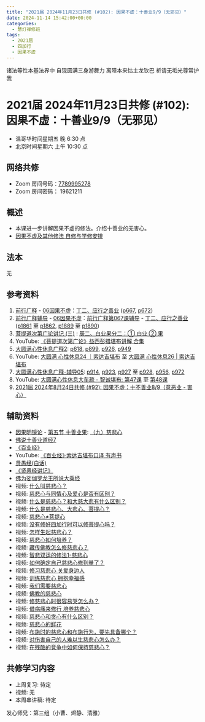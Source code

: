 ```yaml
---
title: "2021届 2024年11月23日共修 (#102): 因果不虚：十善业9/9（无邪见）"
date: 2024-11-14 15:42:00+00:00
categories:
  - 慧灯禅修班
tags:
  - 2021届
  - 四加行
  - 因果不虚
---
```

诸法等性本基法界中 自现圆满三身游舞力
离障本来怙主龙钦巴 祈请无垢光尊常护我

# 2021届 2024年11月23日共修 (#102): 因果不虚：十善业9/9（无邪见）

* 温哥华时间星期五 晚 6:30 点
* 北京时间星期六 上午 10:30 点

## 网络共修

* Zoom 房间号码：[7789995278](<>)
* Zoom 房间密码： 19621211

## 概述

* 本课进一步讲解因果不虚的修法。介绍十善业的无害心。 
* [因果不虚及其他修法 自修与学修安排 ](https://fohuifayu.com/index.php/huideng-jiangtang/chanxiuke/zen-03/8655-zen03-ygbx)

## 法本

无

## 参考资料

1. [](<>)[前行广释](<>) - [06因果不虚](<>)：[丁二、应行之善业](<>) ([p667](<>), [](<>)[p672](<>)[](<>))
2. [](<>)[前行广释辅导](<>) - [06因果不虚](<>)：[前行广释第067课辅导](<>) - [](<>)[丁二、应行之善业](<>) ([p1861](<>) 至 [p1862](<>), [p1889](<>) 至 [p1890](<>)) 
3. [](<>)[](<>)[菩提道次第广论讲记 (三)](<>) : [](<>)[辰二、白业果分二：① 白业 ② 果](<>) 
4. YouTube: [《菩提道次第广论》益西彭措堪布讲解 合集](<>)[](<>)
5. [大圆满心性休息广释2](<>)[](<>): [](<>)[](<>)[p618](<>), [p899](<>), [](<>)[](<>)[p926](<>), [p949](<>)
6. YouTube: [大圆满 心性休息24 ｜索达吉堪布](<>) 至 [大圆满 心性休息26 | 索达吉堪布](<>)
7. [大圆满心性休息广释-辅导05](<>): [p914](<>), [p923](<>)[](<>), [p927](<>) 至 [p928](<>), [](<>)[p956](<>), [p972](<>) 
8. YouTube: [大圆满心性休息大车疏 - 智诚堪布: 第47课](<>) 至 [第48课](<>)[](<>)[](<>)
9. [2021届 2024年8月24日共修 (#92): 因果不虚：十不善业8/9（意恶业 - 害心）](<>)

## **辅助资料**

* [](<>)[因果明镜论](<>) - [第五节 十善业果](<>): [（九）慈悲心](<>)
* [佛说十善业道经7](<>)
* [《百业经》](<>)[](<>)[](<>)
* YouTube: [《百业经》·索达吉堪布口译 有声书](<>)
* [贤愚经(白话)](<>)
* [](<>)[《贤愚经讲记》](<>)
* [佛为娑伽罗龙王所说大乘经](<>)
* 视频: [什么叫慈悲心？](<>)
* 视频: [慈悲心与同情心及爱心是否有区别？](<>)
* 视频: [什么是慈悲心？和大慈大悲有什么区别？](<>)
* 视频: [什么是慈悲心、大悲心、菩提心？](<>)
* 视频: [慈悲心≠菩提心](<>)
* 视频: [没有修好四加行时可以修菩提心吗？](<>)
* 视频: [怎样生起慈悲心？](<>)
* 视频: [慈悲心如何培养？](<>)
* 视频: [藏传佛教怎么修慈悲心？](<>)
* 视频: [智悲双运的修法1-慈悲心](<>)
* 视频: [如何确定自己慈悲心修到量了？](<>)
* 视频: [修习慈悲心 关爱身边人](<>)
* 视频: [训练慈悲心 拥抱幸福感](<>)
* 视频: [我们需要慈悲心](<>)
* 视频: [佛教的慈悲心](<>)
* 视频: [修慈悲心时很容易哭怎么办？](<>)
* 视频: [借病痛来修行 培养慈悲心](<>)
* 视频: [慈悲心和贪心有什么区别？](<>)
* 视频: [慈悲心的鲜花](<>)
* 视频: [布施时的慈悲心和布施行为，要先具备哪个？](<>)
* 视频: [对伤害自己的人难以生慈悲心怎么办？](<>)
* 视频: [在残酷的竞争中如何保持慈悲心？](<>)

[](<>)

## **共修学习内容**

* 上周复习: [](<>)[](<>)[](<>)待定
* 视频: [](<>)无
* 本周串讲稿: [](<>)[](<>)待定



发心师兄：第三组（小曹、烬静、清雅）
